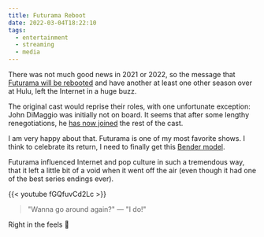 ```yaml
---
title: Futurama Reboot
date: 2022-03-04T18:22:10
tags:
  - entertainment
  - streaming
  - media
---
```


There was not much good news in 2021 or 2022, so the message that [Futurama will be rebooted](https://www.hollywoodreporter.com/tv/tv-news/futurama-revived-at-hulu-1235090020/amp/) and have another at least one other season over at Hulu, left the Internet in a huge buzz. 

The original cast would reprise their roles, with one unfortunate exception: John DiMaggio was initially not on board. It seems that after some lengthy renegotiations, he [has now joined](https://collider.com/futurama-reboot-john-dimaggio-bender-returning-new-contract/) the rest of the cast.

I am very happy about that. Futurama is one of my most favorite shows. I think to celebrate its return, I need to finally get this [Bender model](https://cults3d.com/en/3d-model/gadget/bender-futurama-bigovereasy-2). 

Futurama influenced Internet and pop culture in such a tremendous way, that it left a little bit of a void when it went off the air (even though it had one of the best series endings ever). 

{{< youtube fGQfuvCd2Lc >}}

> "Wanna go around again?" — "I do!"

Right in the feels 🥲
